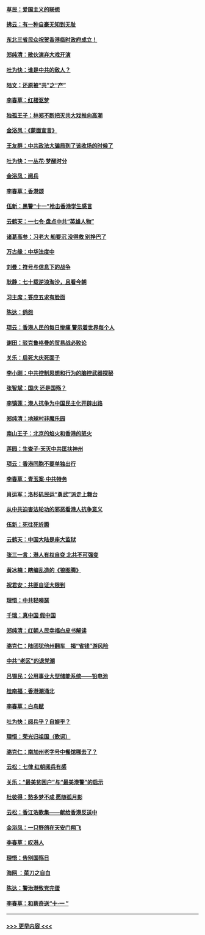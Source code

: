#### [草民：爱国主义的联想](../pages/nsc993/n11572333.md?t=10070355) 
#### [拂云：有一种自豪无知到无耻](../pages/nsc993/n11572006.md?t=10070355) 
#### [东北三省民众祝贺香港临时政府成立！](../pages/nsc993/n11571215.md?t=10070355) 
#### [郑纯清：散伙演弃大戏开演](../pages/nsc993/n11570826.md?t=10070355) 
#### [吐为快：谁是中共的敌人？](../pages/nsc993/n11570817.md?t=10070355) 
#### [陆文：还原被“共”之“产”](../pages/nsc993/n11570798.md?t=10070355) 
#### [李春草：红楼沤梦](../pages/nsc993/n11569673.md?t=10070355) 
#### [独孤王子：林郑不断把灭共大戏推向高潮](../pages/nsc993/n11569381.md?t=10070355) 
#### [金浴凤：《蒙面宣言》](../pages/nsc993/n11569368.md?t=10070355) 
#### [王友群：中共政法大骗局到了该收场的时候了](../pages/nsc993/n11568940.md?t=10070355) 
#### [吐为快：一丛花‧梦醒时分](../pages/nsc993/n11567491.md?t=10070355) 
#### [金浴凤：阅兵](../pages/nsc993/n11567454.md?t=10070355) 
#### [李春草：香港颂](../pages/nsc993/n11567444.md?t=10070355) 
#### [伍新：黑警“十一”枪击香港学生感言](../pages/nsc993/n11567426.md?t=10070355) 
#### [云鹤天：一七令‧盘点中共“英雄人物”](../pages/nsc993/n11567091.md?t=10070355) 
#### [诸葛高参：习老大 船要沉 没得救 别挣巴了](../pages/nsc993/n11566976.md?t=10070355) 
#### [万古缘：中华法度中](../pages/nsc993/n11566726.md?t=10070355) 
#### [刘曼：符号与信息下的战争](../pages/nsc993/n11564655.md?t=10070355) 
#### [耿静：七十载逆浪淘沙，且看今朝](../pages/nsc993/n11564520.md?t=10070355) 
#### [习主席：答应五求有脸面](../pages/nsc993/n11563953.md?t=10070355) 
#### [陈达：鸽怨](../pages/nsc993/n11561879.md?t=10070355) 
#### [项云：香港人民的每日惨痛  警示着世界每个人](../pages/nsc993/n11559273.md?t=10070355) 
#### [谢田：驳克鲁格曼的贸易战必败论](../pages/nsc993/n11555840.md?t=10070355) 
#### [关乐：启死大庆死面子](../pages/nsc993/n11556823.md?t=10070355) 
#### [李小刚：中共控制思想和行为的脑控武器探秘](../pages/nsc993/n11556776.md?t=10070355) 
#### [张智斌：国庆  还是国殇？](../pages/nsc993/n11556617.md?t=10070355) 
#### [李镇莲：港人抗争为中国民主化开辟出路](../pages/nsc993/n11556570.md?t=10070355) 
#### [郑纯清：地球村非魔乐园](../pages/nsc993/n11555415.md?t=10070355) 
#### [南山王子：北京的焰火和香港的怒火](../pages/nsc993/n11555318.md?t=10070355) 
#### [莲园：生查子·天灭中共匡扶神州](../pages/nsc993/n11555302.md?t=10070355) 
#### [项云：香港同胞不要单独出行](../pages/nsc993/n11555276.md?t=10070355) 
#### [李春草：青玉案‧中共特务](../pages/nsc993/n11552356.md?t=10070355) 
#### [肖运军：洛杉矶民运“勇武”派走上舞台](../pages/nsc993/n11551595.md?t=10070355) 
#### [从中共迫害法轮功的邪恶看港人抗争意义](../pages/nsc993/n11540858.md?t=10070355) 
#### [伍新：死往死折腾](../pages/nsc993/n11550174.md?t=10070355) 
#### [云鹤天：中国大陆是座大监狱](../pages/nsc993/n11550155.md?t=10070355) 
#### [张三一言：港人有权自变 北共不可强变](../pages/nsc993/n11550132.md?t=10070355) 
#### [黄冰楠：瞎编乱造的《狼图腾》](../pages/nsc993/n11550082.md?t=10070355) 
#### [祝君安：共匪自证大限到](../pages/nsc993/n11550041.md?t=10070355) 
#### [理悟：中共轻嘚瑟](../pages/nsc993/n11547978.md?t=10070355) 
#### [千瑞：真中国 假中国](../pages/nsc993/n11547865.md?t=10070355) 
#### [郑纯清：红朝人民幸福白皮书解读](../pages/nsc993/n11547499.md?t=10070355) 
#### [骆克仁：陆团犹他州翻车　揭“省钱”游风险](../pages/nsc993/n11546977.md?t=10070355) 
#### [中共“老区”的退党潮](../pages/nsc993/n11545995.md?t=10070355) 
#### [吕锡民：公用事业大型储能系统——铅电池](../pages/nsc993/n11545701.md?t=10070355) 
#### [桂南福：香港潮涌北](../pages/nsc993/n11545682.md?t=10070355) 
#### [李春草：白鸟赋](../pages/nsc993/n11545663.md?t=10070355) 
#### [吐为快：阅兵乎？自娱乎？](../pages/nsc993/n11545625.md?t=10070355) 
#### [理悟：荣光归祖国（歌词）](../pages/nsc993/n11545616.md?t=10070355) 
#### [骆克仁：南加州老字号中餐馆哪去了？](../pages/nsc993/n11545120.md?t=10070355) 
#### [云松：七律 红朝阅兵有感](../pages/nsc993/n11542394.md?t=10070355) 
#### [关乐：“最美贫困户”与“最美港警”的启示](../pages/nsc993/n11542252.md?t=10070355) 
#### [杜彼得：愁多梦不成 愿随孤月影](../pages/nsc993/n11540296.md?t=10070355) 
#### [云松：香江浩歌集——献给香港反送中](../pages/nsc993/n11540149.md?t=10070355) 
#### [金浴凤：一只野鸽在天安门翔飞](../pages/nsc993/n11540280.md?t=10070355) 
#### [李春草：叹港人](../pages/nsc993/n11540119.md?t=10070355) 
#### [理悟：告别国殇日](../pages/nsc993/n11539610.md?t=10070355) 
#### [海网 ：菜刀之自白](../pages/nsc993/n11539597.md?t=10070355) 
#### [陈达：警治港致党完蛋](../pages/nsc993/n11538127.md?t=10070355) 
#### [李春草：和蔡奇送“十·一 ”](../pages/nsc993/n11537810.md?t=10070355) 

----
#### [ >>> 更早内容 <<< ](../indexes/nsc993-earlier.md)
